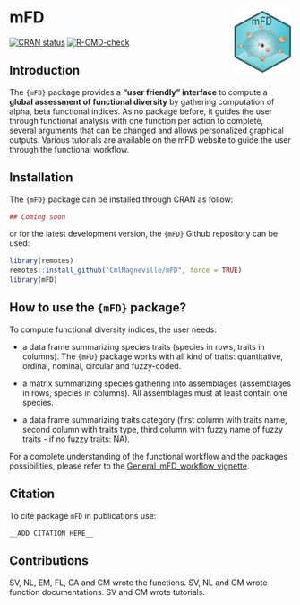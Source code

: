 # mFD <img src="man/figures/mFDsticker.png" height="120" align="right" alt = "mFD sticker"/>

<!-- badges: start -->

[![CRAN
status](https://www.r-pkg.org/badges/version/mFD)](https://CRAN.R-project.org/package=mFD)
[![R-CMD-check](https://github.com/CmlMagneville/mFD_shared/workflows/R-CMD-check/badge.svg)](https://github.com/CmlMagneville/mFD_shared/actions)
<!-- badges: end -->

## Introduction

The `{mFD}` package provides a **“user friendly” interface** to compute
a **global assessment of functional diversity** by gathering computation
of alpha, beta functional indices. As no package before, it guides the
user through functional analysis with one function per action to
complete, several arguments that can be changed and allows personalized
graphical outputs. Various tutorials are available on the mFD website to
guide the user through the functional workflow.

## Installation

The `{mFD}` package can be installed through CRAN as follow:

``` r
## Coming soon
```

or for the latest development version, the `{mFD}` Github repository can
be used:

``` r
library(remotes)
remotes::install_github("CmlMagneville/mFD", force = TRUE)
library(mFD)
```

## How to use the `{mFD}` package?

To compute functional diversity indices, the user needs:

-   a data frame summarizing species traits (species in rows, traits in
    columns). The `{mFD}` package works with all kind of traits:
    quantitative, ordinal, nominal, circular and fuzzy-coded.

-   a matrix summarizing species gathering into assemblages (assemblages
    in rows, species in columns). All assemblages must at least contain
    one species.

-   a data frame summarizing traits category (first column with traits
    name, second column with traits type, third column with fuzzy name
    of fuzzy traits - if no fuzzy traits: NA).

For a complete understanding of the functional workflow and the packages
possibilities, please refer to the
[General\_mFD\_workflow\_vignette](https://github.com/CmlMagneville/mFD/docs/articles/mFD_general_workflow.html).

## Citation

To cite package `mFD` in publications use:

    __ADD CITATION HERE__

## Contributions

SV, NL, EM, FL, CA and CM wrote the functions. SV, NL and CM wrote
function documentations. SV and CM wrote tutorials.
